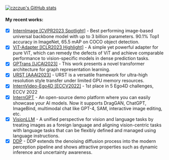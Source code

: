 <!--
Here are some ideas to get you started:

- 🔭 I’m currently working on ...
- 🌱 I’m currently learning ...
- 👯 I’m looking to collaborate on ...
- 🤔 I’m looking for help with ...
- 💬 Ask me about ...
- 📫 How to reach me: ...
- 😄 Pronouns: ...
- ⚡ Fun fact: ...
-->

[![czczup's GitHub stats](https://github-readme-stats-git-masterrstaa-rickstaa.vercel.app/api?username=czczup&show_icons=true)](https://github.com/anuraghazra/github-readme-stats)

<!--
Related source is copied from: https://kilienazure.com/github-profile-readme/
-->

#### My recent works:

- [x] [InternImage [CVPR2023 Spotlight]](https://github.com/OpenGVLab/InternImage) - Best performing image-based universal backbone model with up to 3 billion parameters. 90.1% Top1 accuracy in ImageNet, 65.5 mAP on COCO object detection.
- [x] [ViT-Adapter [ICLR2023 Highlight]](https://github.com/czczup/ViT-Adapter/) - A simple yet powerful adapter for pure ViT, which can remedy the defects of ViT and achieve comparable performance to vision-specific models in dense prediction tasks.
- [x] [GPTrans [IJCAI2023]](https://github.com/czczup/GPTrans) - This work presents a novel transformer architecture for graph representation learning.
- [x] [URST [AAAI2023]](https://github.com/czczup/URST) - URST is a versatile framework for ultra-high resolution style transfer under limited GPU memory resources.
- [x] [InternVideo-Ego4D [ECCV2022]](https://github.com/OpenGVLab/ego4d-eccv2022-solutions) - 1st place in 5 Ego4D challenges, ECCV 2022
- [x] [InternGPT](https://github.com/OpenGVLab/InternGPT) - An open-source demo platform where you can easily showcase your AI models. Now it supports DragGAN, ChatGPT, ImageBind, multimodal chat like GPT-4, SAM, interactive image editing, etc.
- [x] [VisionLLM](https://github.com/OpenGVLab/VisionLLM) - A unified perspective for vision and language tasks by treating images as a foreign language and aligning vision-centric tasks with language tasks that can be flexibly defined and managed using language instructions.
- [x] [DDP](https://github.com/JiYuanFeng/DDP) - DDP extends the denoising diffusion process into the modern perception pipeline and shows attractive properties such as dynamic inference and uncertainty awareness.
